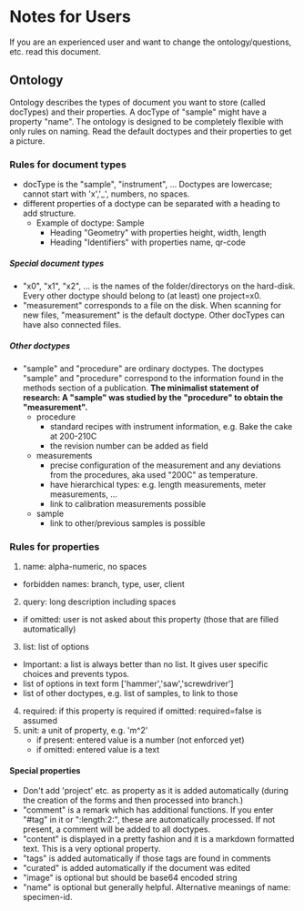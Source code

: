 # Notes for Users
If you are an experienced user and want to change the ontology/questions, etc. read this document.

## Ontology
Ontology describes the types of document you want to store (called docTypes) and their properties. A docType of "sample" might have a property "name". The ontology is designed to be completely flexible with only rules on naming. Read the default doctypes and their properties to get a picture.

### Rules for document types
- docType is the "sample", "instrument", ... Doctypes are lowercase; cannot start with 'x','_', numbers, no spaces.
- different properties of a doctype can be separated with a heading to add structure.
  - Example of doctype: Sample
    - Heading "Geometry" with properties height, width, length
    - Heading "Identifiers" with properties name, qr-code

##### Special document types
- "x0", "x1", "x2", ... is the names of the folder/directorys on the hard-disk. Every other doctype should belong to (at least) one project=x0.
- "measurement" corresponds to a file on the disk. When scanning for new files, "measurement" is the default doctype. Other docTypes can have also connected files.

##### Other doctypes
- "sample" and "procedure" are ordinary doctypes. The doctypes "sample" and "procedure" correspond to the information found in the methods section of a publication. **The minimalist statement of research: A "sample" was studied by the "procedure" to obtain the "measurement".**
  - procedure
    - standard recipes with instrument information, e.g. Bake the cake at 200-210C
    - the revision number can be added as field
  - measurements
    - precise configuration of the measurement and any deviations from the procedures, aka used "200C" as temperature.
    - have hierarchical types: e.g. length measurements, meter measurements, ...
    - link to calibration measurements possible
  - sample
    - link to other/previous samples is possible


### Rules for properties
1. name: alpha-numeric, no spaces
  - forbidden names: branch, type, user, client
2. query: long description including spaces
  - if omitted: user is not asked about this property (those that are filled automatically)
3. list: list of options
  - Important: a list is always better than no list. It gives user specific choices and prevents typos.
  - list of options in text form ['hammer','saw','screwdriver']
  - list of other doctypes, e.g. list of samples, to link to those
4. required: if this property is required
   if omitted: required=false is assumed
5. unit: a unit of property, e.g. 'm^2'
   - if present: entered value is a number (not enforced yet)
   - if omitted: entered value is a text

#### Special properties
- Don't add 'project' etc. as property as it is added automatically (during the creation of the forms and then processed into branch.)
- "comment" is a remark which has additional functions. If you enter "#tag" in it or ":length:2:", these are
  automatically processed. If not present, a comment will be added to all doctypes.
- "content" is displayed in a pretty fashion and it is a markdown formatted text. This is a very optional property.
- "tags" is added automatically if those tags are found in comments
- "curated" is added automatically if the document was edited
- "image" is optional but should be base64 encoded string
- "name" is optional but generally helpful. Alternative meanings of name: specimen-id.


